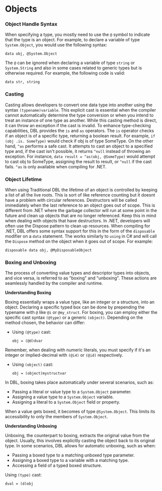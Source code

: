 # Objects
### Object Handle Syntax
When specifying a type, you mostly need to use the `@` symbol to indicate that the type is an object. For example, to declare a variable of type `System.Object`, you would use the following syntax:
```dbl,ignore,does_not_compile
data obj, @System.Object
```

The `@` can be ignored when declaring a variable of type `string` or `System.String` and also in some cases related to generic types but is otherwise required. For example, the following code is valid:
```dbl,ignore,does_not_compile
data str, string
```

### Casting
Casting allows developers to convert one data type into another using the syntax `(typename)variable`. This explicit cast is essential when the compiler cannot automatically determine the type conversion or when you intend to treat an instance of one type as another. While this casting method is direct, it can throw an exception if the cast is invalid. To enhance type-checking capabilities, DBL provides the `is` and `as` operators. The `is` operator checks if an object is of a specific type, returning a boolean result. For example, `if (obj .is. SomeType)` would check if obj is of type SomeType. On the other hand, `^as` performs a safe cast. It attempts to cast an object to a specified type and, if the cast isn't possible, it returns `^null` instead of throwing an exception. For instance, `data result = ^as(obj, @SomeType)` would attempt to cast obj to SomeType, assigning the result to result, or `^null` if the cast fails. `^as` is only available when compiling for .NET. 

### Object Lifetime
When using Traditional DBL the lifetime of an object is controlled by keeping a list of all the live roots. This is sort of like reference counting but it doesnt have a problem with circular references. Destructors will be called immediately when the last reference to an object goes out of scope. This is different from .NET where the garbage collector will run at some point in the future and clean up objects that are no longer referenced. Keep this in mind when dealing with objects that have destructors. In .NET, developers will often use the Dispose pattern to clean up resources. When compiling for .NET, DBL offers some syntax support for this in the form of the `disposable` modifier on a `data` statement. The works similarly to `using` in C# and will call the `Dispose` method on the object when it goes out of scope. For example:

```dbl,ignore,does_not_compile
disposable data obj, @MyDisposableObject 
```

### Boxing and Unboxing
The process of converting value types and descriptor types into objects, and vice versa, is referred to as "boxing" and "unboxing". These actions are seamlessly handled by the compiler and runtime.

**Understanding Boxing**

Boxing essentially wraps a value type, like an integer or a structure, into an object. Declaring a specific typed box can be done by prepending the typename with `@` like `@i` or `@my_struct`. For boxing, you can employ either the specific cast syntax `(@type)` or a generic `(object)`. Depending on the method chosen, the behavior can differ:

-   Using `(@type)` cast:
    ```dbl,ignore,does_not_compile
    obj = (@d)dvar
    ```

Remember, when dealing with numeric literals, you must specify if it's an integer or implied-decimal with `(@i4)` or `(@id)` respectively.

-   Using `(object)` cast:
    ```dbl,ignore,does_not_compile
    obj = (object)mystructvar
    ```

In DBL, boxing takes place automatically under several scenarios, such as:

-   Passing a literal or value type to a `System.Object` parameter.
-   Assigning a value type to a `System.Object` variable.
-   Assigning a literal to a `System.Object` field or property.

When a value gets boxed, it becomes of type `@System.Object`. This limits its accessibility to only the members of `System.Object`.

**Understanding Unboxing**

Unboxing, the counterpart to boxing, extracts the original value from the object. Usually, this involves explicitly casting the object back to its original type. In some scenarios, DBL allows for automatic unboxing, such as when:

-   Passing a boxed type to a matching unboxed type parameter.
-   Assigning a boxed type to a variable with a matching type.
-   Accessing a field of a typed boxed structure.


Using `(type)` cast:
```dbl,ignore,does_not_compile
dval = (d)obj
```